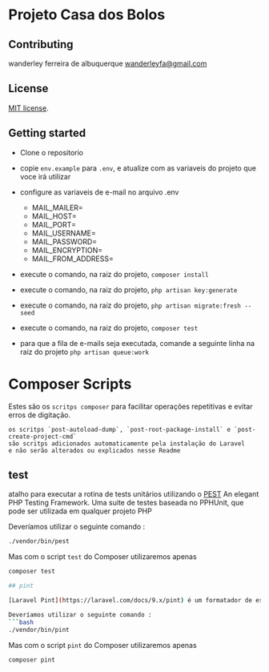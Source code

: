 # Projeto Casa dos Bolos


## Contributing
wanderley ferreira de albuquerque [wanderleyfa@gmail.com](wanderleyfa@gmail.com)

## License

[MIT license](https://opensource.org/licenses/MIT).

## Getting started


- Clone o repositorio 
- copie `env.example` para `.env`, e atualize com as variaveis do projeto que voce irá utilizar
- configure as variaveis de e-mail no arquivo .env
    - MAIL_MAILER=
    - MAIL_HOST=
    - MAIL_PORT=
    - MAIL_USERNAME=
    - MAIL_PASSWORD=
    - MAIL_ENCRYPTION=
    - MAIL_FROM_ADDRESS=
- execute o comando, na raiz do projeto, `composer install`
- execute o comando, na raiz do projeto, `php artisan key:generate`
- execute o comando, na raiz do projeto, `php artisan migrate:fresh --seed`
- execute o comando, na raiz do projeto, `composer test`

- para que a fila de e-mails seja executada, comande a seguinte linha na raiz do projeto `php artisan queue:work`

# Composer Scripts

Estes são os `scritps composer` para facilitar operações repetitivas e evitar erros de digitação.
```
os scritps `post-autoload-dump`, `post-root-package-install` e `post-create-project-cmd`
são scritps adicionados automaticamente pela instalação do Laravel
e não serão alterados ou explicados nesse Readme
```

## test

atalho para executar a rotina de tests unitários utilizando o [PEST](https://pestphp.com/) An elegant PHP Testing Framework. Uma suite de testes baseada no PPHUnit, que pode ser utilizada em qualquer projeto PHP

Deveríamos utilizar o seguinte comando :
```bash
./vendor/bin/pest
```
Mas com o script `test` do Composer utilizaremos apenas
```bash
composer test

## pint

[Laravel Pint](https://laravel.com/docs/9.x/pint) é um formatador de estilo de código PHP opinativo para minimalistas. O [Laravel Pint](https://laravel.com/docs/9.x/pint) é construído em cima do PHP-CS-Fixer e torna simples garantir que seu estilo de código permaneça limpo e consistente. Ele pode ser utilizada em qualquer projeto PHP

Deveríamos utilizar o seguinte comando :
```bash
./vendor/bin/pint
```
Mas com o script `pint` do Composer utilizaremos apenas
```bash
composer pint
